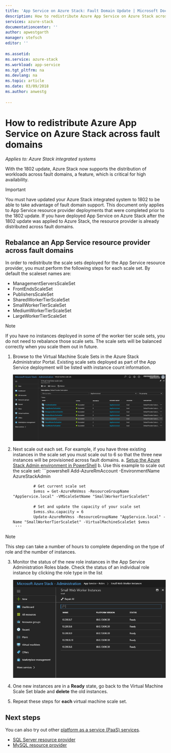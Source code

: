 ```yaml
---
title: 'App Service on Azure Stack: Fault Domain Update | Microsoft Docs'
description: How to redistribute Azure App Service on Azure Stack across fault domains
services: azure-stack
documentationcenter: ''
author: apwestgarth
manager: stefsch
editor: ''

ms.assetid:
ms.service: azure-stack
ms.workload: app-service
ms.tgt_pltfrm: na
ms.devlang: na
ms.topic: article
ms.date: 03/09/2018
ms.author: anwestg

---
```

# How to redistribute Azure App Service on Azure Stack across fault domains

*Applies to: Azure Stack integrated systems*

With the 1802 update, Azure Stack now supports the distribution of workloads across fault domains, a feature, which is critical for high availability.

> [!IMPORTANT]
> You must have updated your Azure Stack integrated system to 1802 to be able to take advantage of fault domain support.  This document only applies to App Service resource provider deployments that were completed prior to the 1802 update.  If you have deployed App Service on Azure Stack after the 1802 update was applied to Azure Stack, the resource provider is already distributed across fault domains.
>
>

## Rebalance an App Service resource provider across fault domains

In order to redistribute the scale sets deployed for the App Service resource provider, you must perform the following steps for each scale set.  By default the scaleset names are:

* ManagementServersScaleSet
* FrontEndsScaleSet
* PublishersScaleSet
* SharedWorkerTierScaleSet
* SmallWorkerTierScaleSet
* MediumWorkerTierScaleSet
* LargeWorkerTierScaleSet

> [!NOTE]
> If you have no instances deployed in some of the worker tier scale sets, you do not need to rebalance those scale sets.  The scale sets will be balanced correctly when you scale them out in future.
>
>

1. Browse to the Virtual Machine Scale Sets in the Azure Stack Administrator Portal.  Existing scale sets deployed as part of the App Service deployment will be listed with instance count information.

    ![Azure App Service Scale Sets listed in Virtual Machine Scale Sets UX][1]

2. Next scale out each set.  For example, if you have three existing instances in the scale set you must scale out to 6 so that the three new instances will be provisioned across fault domains.
    a. [Setup the Azure Stack Admin environment in PowerShell](azure-stack-powershell-configure-admin.md)
    b. Use this example to scale out the scale set:
        ```powershell
                Add-AzureRmAccount -EnvironmentName AzureStackAdmin 

                # Get current scale set
                $vmss = Get-AzureRmVmss -ResourceGroupName "AppService.local" -VMScaleSetName "SmallWorkerTierScaleSet"

                # Set and update the capacity of your scale set
                $vmss.sku.capacity = 6
                Update-AzureRmVmss -ResourceGroupName "AppService.local" -Name "SmallWorkerTierScaleSet" -VirtualMachineScaleSet $vmss
        '''
> [!NOTE]
> This step can take a number of hours to complete depending on the type of role and the number of instances.
>
>

3. Monitor the status of the new role instances in the App Service Administration Roles blade.  Check the status of an individual role instance by clicking the role type in the list

    ![Azure App Service on Azure Stack Roles][2]

4. One new instances are in a **Ready** state, go back to the Virtual Machine Scale Set blade and **delete**  the old instances.

5. Repeat these steps for **each** virtual machine scale set.

## Next steps

You can also try out other [platform as a service (PaaS) services](azure-stack-tools-paas-services.md).

* [SQL Server resource provider](azure-stack-sql-resource-provider-deploy.md)
* [MySQL resource provider](azure-stack-mysql-resource-provider-deploy.md)

<!--Image references-->
[1]: ./media/azure-stack-app-service-fault-domain-update/app-service-scale-sets.png
[2]: ./media/azure-stack-app-service-fault-domain-update/app-service-roles.png
